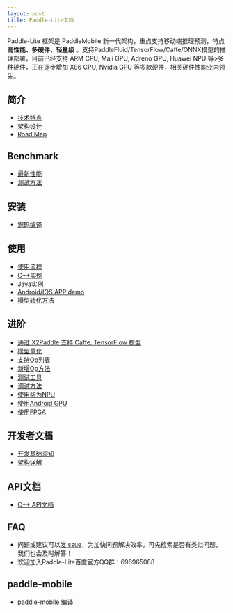 ```yaml
---
layout: post
title: Paddle-Lite文档
---
```


Paddle-Lite 框架是 PaddleMobile 新一代架构，重点支持移动端推理预测，特点**高性能、多硬件、轻量级** 。支持PaddleFluid/TensorFlow/Caffe/ONNX模型的推理部署，目前已经支持 ARM CPU, Mali GPU, Adreno GPU, Huawei NPU 等>多种硬件，正在逐步增加 X86 CPU, Nvidia GPU 等多款硬件，相关硬件性能业内领先。


## 简介

- [技术特点](../tech_highlights)
- [架构设计](../architecture)
- [Road Map](../roadmap)

## Benchmark

- [最新性能](../benchmark)
- [测试方法](../benchmark_tools)

## 安装

- [源码编译](../source_compile)

## 使用

- [使用流程](../tutorial)
- [C++实例](../cpp_demo)
- [Java实例](../java_demo)
- [Android/IOS APP demo](https://github.com/PaddlePaddle/Paddle-Lite-Demo)
- [模型转化方法](../model_optimize_tool)

## 进阶

- [通过 X2Paddle 支持 Caffe, TensorFlow 模型](../x2paddle)
- [模型量化](../model_quantization)
- [支持Op列表](../support_operation_list)
- [新增Op方法](../add_new_operation)
- [测试工具](../debug_tools)
- [调试方法](../debug_tools)
- [使用华为NPU](../npu)
- [使用Android GPU](../opencl)
- [使用FPGA](../fpga)

## 开发者文档

- [开发基础须知](../for-developer)
- [架构详解](../architecture-intro)

## API文档

- [C++ API文档](../cxx_api_doc)

## FAQ

- 问题或建议可以[发Issue](https://github.com/PaddlePaddle/Paddle-Lite/issues)，为加快问题解决效率，可先检索是否有类似问题，我们也会及时解答！
- 欢迎加入Paddle-Lite百度官方QQ群：696965088

## paddle-mobile

- [paddle-mobile 编译](../mobile)

